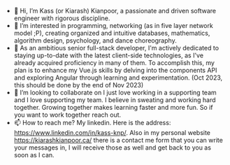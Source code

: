 - 👋 Hi, I’m Kass (or Kiarash) Kianpoor, a passionate and driven software engineer with rigorous discipline.
- 👀 I’m interested in programming, networking (as in five layer network model ;P), creating organized and intuitive databases, mathematics, algorithm design, psychology, and dance choreography. 
- 🌱 As an ambitious senior full-stack developer, I'm actively dedicated to staying up-to-date with the latest client-side technologies, as I've already acquired proficiency in many of them. To accomplish this, my plan is to enhance my Vue.js skills by delving into the components API and exploring Angular through learning and experimentation. (Oct 2023, this should be done by the end of Nov 2023)
- 💞️ I’m looking to collaborate on I just love working in a supporting team and I love supporting my team. I believe in sweating and working hard together. Growing together makes learning faster and more fun. So if you want to work together reach out. 
- 📫 How to reach me? My linkedin. Here is the address: https://www.linkedin.com/in/kass-knp/. Also in my personal website https://kiarashkianpoor.ca/ there is a contact me form that you can write your messages in, I will receive those as well and get back to you as soon as I can.

<!---
kasskianpoor/kasskianpoor is a ✨ special ✨ repository because its `README.md` (this file) appears on your GitHub profile.
You can click the Preview link to take a look at your changes.
--->
